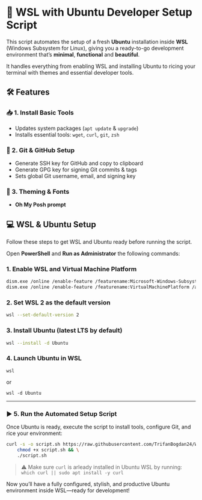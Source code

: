 # 🚀 WSL with Ubuntu Developer Setup Script


This script automates the setup of a fresh **Ubuntu** installation
inside **WSL** (Windows Subsystem for Linux),
giving you a ready-to-go development environment that’s **minimal**, **functional** and **beautiful**.

It handles everything from enabling WSL and installing Ubuntu
to ricing your terminal with themes and essential developer tools.


## 🛠 Features

### 📥 1. Install Basic Tools
- Updates system packages (`apt update` & `upgrade`)
- Installs essential tools: `wget`, `curl`, `git`, `zsh`

### 🔑 2. Git & GitHub Setup 
- Generate SSH key for GitHub and copy to clipboard
- Generate GPG key for signing Git commits & tags
- Sets global Git username, email, and signing key

### 🎨 3. Theming & Fonts
- **Oh My Posh prompt**

## 💻 WSL & Ubuntu Setup

Follow these steps to get WSL and Ubuntu ready before running the script.


Open **PowerShell** and **Run as Administrator** the following commands:

### 1. Enable WSL and Virtual Machine Platform
```sh
dism.exe /online /enable-feature /featurename:Microsoft-Windows-Subsystem-Linux /all /norestart
dism.exe /online /enable-feature /featurename:VirtualMachinePlatform /all /norestart
```

### 2. Set WSL 2 as the default version
```sh
wsl --set-default-version 2
```

### 3. Install Ubuntu (latest LTS by default)
```sh
wsl --install -d Ubuntu
```

### 4. Launch Ubuntu in WSL
```
wsl
```
or
```
wsl -d Ubuntu
```

---

### ▶️ 5. Run the Automated Setup Script

Once Ubuntu is ready, execute the script to install tools, configure Git, and rice your environment:

```sh
curl -s -o script.sh https://raw.githubusercontent.com/TrifanBogdan24/WSL-Setup/refs/heads/main/script.sh && \
    chmod +x script.sh && \
    ./script.sh
```

> ⚠️ Make sure `curl` is arleady installed in Ubuntu WSL by running: `which curl || sudo apt install -y curl`


Now you’ll have a fully configured, stylish,
and productive Ubuntu environment inside WSL—ready for development!
